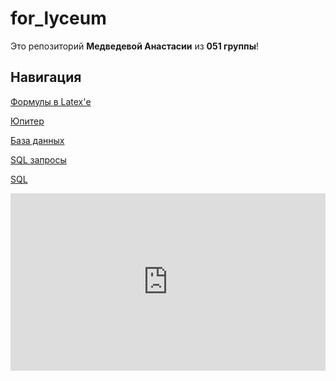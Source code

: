 # for_lyceum

Это репозиторий **Медведевой Анастасии** из **051 группы**!

## Навигация

[Формулы в Latex'е](https://github.com/TheStrangeMatter/for_lyceum/blob/main/latex.md)

[Юпитер](https://github.com/TheStrangeMatter/for_lyceum/blob/main/medved-checkpoint.ipynb)

[База данных](https://github.com/TheStrangeMatter/for_lyceum/blob/main/orders.db)

[SQL запросы](https://github.com/TheStrangeMatter/for_lyceum/blob/main/sql.md)

[SQL](https://github.com/TheStrangeMatter/for_lyceum/blob/main/sqlite3%20test.py)


<div style="width: 100%;"><div style="position: relative; padding-bottom: 56.25%; padding-top: 0; height: 0;"><iframe title="GENIAL GUIDE" frameborder="0" width="1200" height="675" style="position: absolute; top: 0; left: 0; width: 100%; height: 100%;" src="https://view.genial.ly/6373356775e73f001196ad01" type="text/html" allowscriptaccess="always" allowfullscreen="true" scrolling="yes" allownetworking="all"></iframe> </div> </div>
